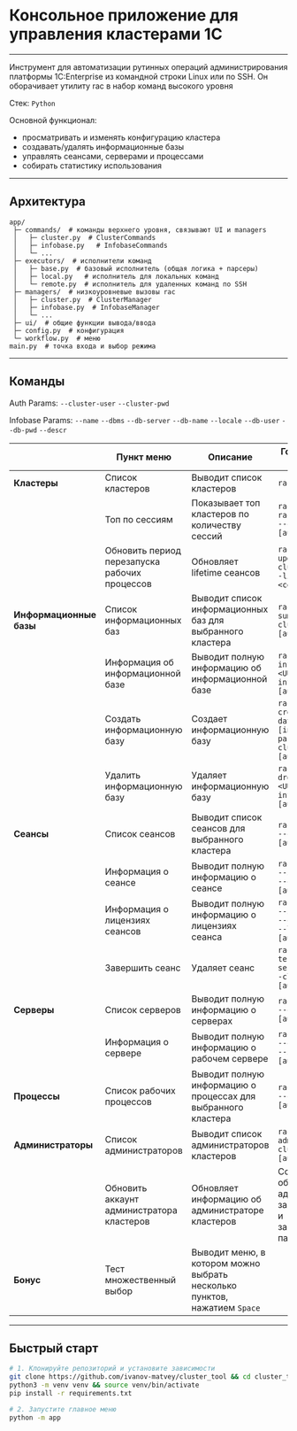 # Консольное приложение для управления кластерами 1С

---

Инструмент для автоматизации рутинных операций администрирования платформы 1C:Enterprise из командной строки Linux или по SSH. Он оборачивает утилиту rac в набор команд высокого уровня

Стек: `Python`

Основной функционал:
- просматривать и изменять конфигурацию кластера
- создавать/удалять информационные базы
- управлять сеансами, серверами и процессами
- собирать статистику использования

---

## Архитектура

```
app/
 ├─ commands/  # команды верхнего уровня, связывают UI и managers
 │   ├─ cluster.py  # ClusterCommands
 │   ├─ infobase.py   # InfobaseCommands
 │   └─ ...
 ├─ executors/  # исполнители команд
 │   ├─ base.py  # базовый исполнитель (общая логика + парсеры)
 │   ├─ local.py   # исполнитель для локальных команд
 │   └─ remote.py  # исполнитель для удаленных команд по SSH
 ├─ managers/  # низкоуровневые вызовы rac
 │   ├─ cluster.py  # ClusterManager
 │   ├─ infobase.py  # InfobaseManager
 │   └─ ...
 ├─ ui/  # общие функции вывода/ввода
 ├─ config.py  # конфигурация
 └─ workflow.py  # меню
main.py  # точка входа и выбор режима

```

---

## Команды

Auth Params: `--cluster-user` `--cluster-pwd`

Infobase Params: `--name` `--dbms` `--db-server` `--db-name` `--locale` `--db-user` `--db-pwd` `--descr`

|                         | Пункт меню                                    | Описание                                                                  | Горячая логика (`rac ...`)                                                               |
|-------------------------|-----------------------------------------------|---------------------------------------------------------------------------|------------------------------------------------------------------------------------------|
| **Кластеры**            | Список кластеров                              | Выводит список кластеров                                                  | `rac cluster list`                                                                       |
|                         | Топ по сессиям                                | Показывает топ кластеров по количеству сессий                             | `rac cluster list` `rac session list --cluster=<UUID> [auth-params]`                     |
|                         | Обновить период перезапуска рабочих процессов | Обновляет lifetime сеансов                                                | `rac cluster update --cluster=<UUID> --lifetime-limit=<сек>`                             |
| **Информационные базы** | Список информационных баз                     | Выводит список информационных баз для выбранного кластера                 | `rac infobase summary list --cluster=<UUID> [auth-params]`                               |
|                         | Информация об информационной базе             | Выводит полную информацию об информационной базе                          | `rac infobase info --cluster=<UUID> --infobase=<UUID> [auth-params]`                     |
|                         | Создать информационную базу                   | Создает информационную базу                                               | `rac infobase create --create-database [infobase-params] --cluster=<UUID> [auth-params]` |
|                         | Удалить информационную базу                   | Удаляет информационную базу                                               | `rac infobase drop --cluster=<UUID> --infobase=<UUID> [auth-params]`                     |
| **Сеансы**              | Список сеансов                                | Выводит список сеансов для выбранного кластера                            | `rac session list --cluster=<UUID> [auth-params]`                                        |
|                         | Информация о сеансе                           | Выводит полную информацию о сеансе                                        | `rac session info --session=<UUID> --cluster=<UUID> [auth-params]`                       |
|                         | Информация о лицензиях сеансов                | Выводит полную информацию о лицензиях сеанса                              | `rac session info --session=<UUID> --cluster=<UUID> --licenses [auth-params]`            |
|                         | Завершить сеанс                               | Удаляет сеанс                                                             | `rac session terminate --session=<UUID> --cluster=<UUID> [auth-params]`                  |
| **Серверы**             | Список серверов                               | Выводит полную информацию о серверах                                      | `rac server list --cluster=<UUID> [auth-params]`                                         |
|                         | Информация о сервере                          | Выводит полную информацию о рабочем сервере                               | `rac server info --cluster=<UUID> --server=<UUID> [auth-params]`                         |
| **Процессы**            | Список рабочих процессов                      | Выводит полную информацию о процессах для выбранного кластера             | `rac process list --cluster=<UUID> [auth-params]`                                        |
| **Администраторы**      | Список администраторов                        | Выводит список администраторов кластеров                                  | `rac cluster admin list --cluster=<UUID> [auth-params]`                                  |
|                         | Обновить аккаунт администратора кластеров     | Обновляет информацию об администраторе кластеров                          | Создаёт или обновляет администратора, записывая логин и зашифрованный пароль             |
| **Бонус**               | Тест множественный выбор                      | Выводит меню, в котором можно выбрать несколько пунктов, нажатием `Space` |                                                                                          |

---

## Быстрый старт

```bash
# 1. Клонируйте репозиторий и установите зависимости
git clone https://github.com/ivanov-matvey/cluster_tool && cd cluster_tool
python3 -m venv venv && source venv/bin/activate
pip install -r requirements.txt

# 2. Запустите главное меню
python -m app
```

